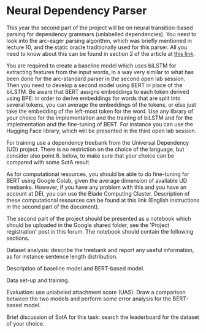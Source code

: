 # Neural Dependency Parser

This year the second part of the project will be on neural transition-based parsing for dependency grammars (unlabelled dependencies). You need to look into the arc-eager parsing algorithm, which was briefly mentioned in lecture 10, and the static oracle traditionally used for this parser. All you need to know about this can be found in section 2 of the article at [this link](https://aclanthology.org/C12-1059/).

You are required to create a baseline model which uses biLSTM for extracting features from the input words, in a way very similar to what has been done for the arc-standard parser in the second open lab session. Then you need to develop a second model using BERT in place of the biLSTM. Be aware that BERT assigns embeddings to each token derived using BPE: in order to derive embeddings for words that are split into several tokens, you can average the embeddings of the tokens, or else just take the embedding of the left-most token for the word. Use any library of your choice for the implementation and the training of biLSTM and for the implementation and the fine-tuning of BERT. For instance you can use the Hugging Face library, which will be presented in the third open lab session.

For training use a dependency treebank from the Universal Dependency (UD) project. There is no restriction on the choice of the language, but consider also point 6. below, to make sure that your choice can be compared with some SotA result.

As for computational resources, you should be able to do fine-tuning for BERT using Google Colab, given the average dimension of available UD treebanks. However, if you have any problem with this and you have an account at DEI, you can use the Blade Computing Cluster. Description of these computational resources can be found at this link (English instructions in the second part of the document).

The second part of the project should be presented as a notebook which should be uploaded in the Google shared folder, see the 'Project registration' post in this forum. The notebook should contain the following sections.

Dataset analysis: describe the treebank and report any useful information, as for instance sentence length distribution.

Description of baseline model and BERT-based model.

Data set-up and training.

Evaluation: use unlabeled attachment score (UAS). Draw a comparison between the two models and perform some error analysis for the BERT-based model.

Brief discussion of SotA for this task: search the leaderboard for the dataset of your choice.
